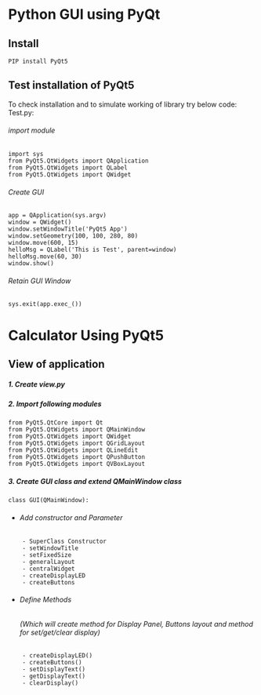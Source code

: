# Python GUI using PyQt

## Install

    PIP install PyQt5

## Test installation of PyQt5
   To check installation and to simulate working of library try below code:  
   Test.py:  
    
######    _import module_ 
     
    import sys  
    from PyQt5.QtWidgets import QApplication  
    from PyQt5.QtWidgets import QLabel  
    from PyQt5.QtWidgets import QWidget  
    
######    _Create GUI_ 
       
    app = QApplication(sys.argv)  
    window = QWidget()  
    window.setWindowTitle('PyQt5 App')  
    window.setGeometry(100, 100, 280, 80)  
    window.move(600, 15)  
    helloMsg = QLabel('This is Test', parent=window)   
    helloMsg.move(60, 30)  
    window.show()  
    
    
######    _Retain GUI Window_ 

```
sys.exit(app.exec_())
```     

# Calculator Using PyQt5 

## View of application
  
      
##### _1. Create view.py_ 
     
##### _2. Import following modules_ 
```
from PyQt5.QtCore import Qt  
from PyQt5.QtWidgets import QMainWindow      
from PyQt5.QtWidgets import QWidget    
from PyQt5.QtWidgets import QGridLayout    
from PyQt5.QtWidgets import QLineEdit    
from PyQt5.QtWidgets import QPushButton     
from PyQt5.QtWidgets import QVBoxLayout 
```  
    
##### _3. Create GUI class and extend QMainWindow class_
```
class GUI(QMainWindow):
```
 - ###### _Add constructor and Parameter_
```
    - SuperClass Constructor
    - setWindowTitle
    - setFixedSize
    - generalLayout
    - centralWidget
    - createDisplayLED
    - createButtons
```
 - ###### _Define Methods_
    ######   (Which will create method for Display Panel, Buttons layout and method for set/get/clear display)
```
    - createDisplayLED()
    - createButtons()
    - setDisplayText()
    - getDisplayText()
    - clearDisplay()
```
